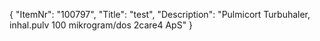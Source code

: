 {
  "ItemNr": "100797",
  "Title": "test",
  "Description": "Pulmicort Turbuhaler, inhal.pulv 100 mikrogram/dos 2care4 ApS"
}